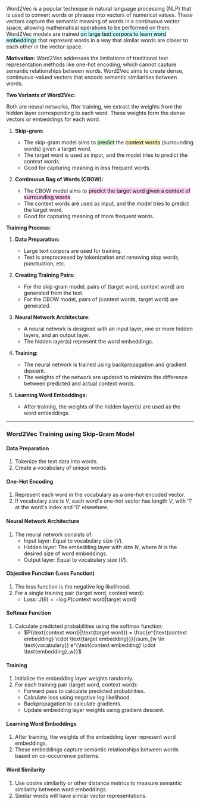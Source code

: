 Word2Vec is a popular technique in natural language processing (NLP) that is used to convert words or phrases into vectors of numerical values. These vectors capture the semantic meaning of words in a continuous vector space, allowing mathematical operations to be performed on them. Word2Vec models are trained <mark style="background: #ABF7F7A6;">on large text corpora to learn word embeddings</mark> that represent words in a way that similar words are closer to each other in the vector space.

**Motivation:** Word2Vec addresses the limitations of traditional text representation methods like one-hot encoding, which cannot capture semantic relationships between words. Word2Vec aims to create dense, continuous-valued vectors that encode semantic similarities between words.

**Two Variants of Word2Vec:**

Both are neural networks, ffter training, we extract the weights from the hidden layer corresponding to each word. These weights form the dense vectors or embeddings for each word.

1. **Skip-gram:**
    
    - The skip-gram model aims to <mark style="background: #BBFABBA6;">predict</mark> the <mark style="background: #FFF3A3A6;">context words</mark> (surrounding words) given a target word.
    - The target word is used as input, and the model tries to predict the context words.
    - Good for capturing meaning in less frequent words.
2. **Continuous Bag of Words (CBOW):**
    
    - The CBOW model aims to <mark style="background: #FFB8EBA6;">predict the target word given a context of surrounding words</mark>.
    - The context words are used as input, and the model tries to predict the target word.
    - Good for capturing meaning of more frequent words.

**Training Process:**

1. **Data Preparation:**
    
    - Large text corpora are used for training.
    - Text is preprocessed by tokenization and removing stop words, punctuation, etc.
2. **Creating Training Pairs:**
    
    - For the skip-gram model, pairs of (target word, context word) are generated from the text.
    - For the CBOW model, pairs of (context words, target word) are generated.
3. **Neural Network Architecture:**
    
    - A neural network is designed with an input layer, one or more hidden layers, and an output layer.
    - The hidden layer(s) represent the word embeddings.
4. **Training:**
    
    - The neural network is trained using backpropagation and gradient descent.
    - The weights of the network are updated to minimize the difference between predicted and actual context words.
5. **Learning Word Embeddings:**
    
    - After training, the weights of the hidden layer(s) are used as the word embeddings.

----

### Word2Vec Training using Skip-Gram Model

#### Data Preparation
1. Tokenize the text data into words.
2. Create a vocabulary of unique words.

#### One-Hot Encoding
1. Represent each word in the vocabulary as a one-hot encoded vector.
2. If vocabulary size is $V$, each word's one-hot vector has length $V$, with '1' at the word's index and '0' elsewhere.

#### Neural Network Architecture
1. The neural network consists of:
   - Input layer: Equal to vocabulary size ($V$).
   - Hidden layer: The embedding layer with size $N$, where $N$ is the desired size of word embeddings.
   - Output layer: Equal to vocabulary size ($V$).

#### Objective Function (Loss Function)
1. The loss function is the negative log likelihood.
2. For a single training pair (target word, context word):
   - Loss: $J(\theta) = -\log P(\text{context word}|\text{target word})$

#### Softmax Function
1. Calculate predicted probabilities using the softmax function:
   - $P(\text{context word}|\text{target word}) = \frac{e^{\text{context embedding} \cdot \text{target embedding}}}{\sum_{w \in \text{vocabulary}} e^{\text{context embedding} \cdot \text{embedding}_w}}$

#### Training
1. Initialize the embedding layer weights randomly.
2. For each training pair (target word, context word):
   - Forward pass to calculate predicted probabilities.
   - Calculate loss using negative log likelihood.
   - Backpropagation to calculate gradients.
   - Update embedding layer weights using gradient descent.

#### Learning Word Embeddings
1. After training, the weights of the embedding layer represent word embeddings.
2. These embeddings capture semantic relationships between words based on co-occurrence patterns.

#### Word Similarity
1. Use cosine similarity or other distance metrics to measure semantic similarity between word embeddings.
2. Similar words will have similar vector representations.

